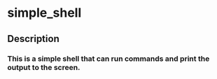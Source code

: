 # simple_shell

## Description
### This is a simple shell that can run commands and print the output to the screen.